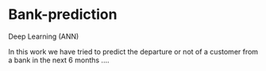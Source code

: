 # Bank-prediction
Deep Learning (ANN)

In this work we have tried to predict the departure or not of a customer from a bank in the next 6 months ....
